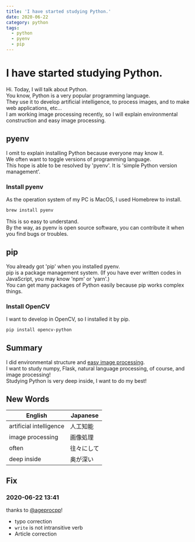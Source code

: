 ```yaml
---
title: 'I have started studying Python.'
date: 2020-06-22
category: python
tags:
  - python
  - pyenv
  - pip
---
```


# I have started studying Python.
Hi. Today, I will talk about Python.  
You know, Python is a very popular programming language.  
They use it to develop artificial intelligence, to process images, and to make web applications, etc...  
I am working image processing recently, so I will explain environmental construction and easy image processing.  

## pyenv
I omit to explain installing Python because everyone may know it.  
We often want to toggle versions of programming language.  
This hope is able to be resolved by 'pyenv'. It is 'simple Python version management'.  

### Install pyenv
As the operation system of my PC is MacOS, I used Homebrew to install.  

```bash
brew install pyenv
```

This is so easy to understand.  
By the way, as pyenv is open source software, you can contribute it when you find bugs or troubles. 

## pip
You already got 'pip' when you installed pyenv.  
pip is a package management system. (If you have ever written codes in JavaScript, you may know 'npm' or 'yarn'.)  
You can get many packages of Python easily because pip works complex things.  

### Install OpenCV
I want to develop in OpenCV, so I installed it by pip.

```bash
pip install opencv-python
```

## Summary
I did environmental structure and [easy image processing](https://github.com/momeemt/OpenCV_learn/tree/tottori-opencv-tutorial/tottori-u-opencv).  
I want to study numpy, Flask, natural language processing, of course, and image processing!  
Studying Python is very deep inside, I want to do my best!


## New Words
| English | Japanese |
| ------- | -------- |
| artificial intelligence | 人工知能 |
| image processing | 画像処理 |
| often | 往々にして |
| deep inside | 奥が深い |

## Fix

### 2020-06-22 13:41
thanks to [@ageprocpp](https://twitter.com/ageprocpp)!
- typo correction
- `write` is not intransitive verb
- Article correction